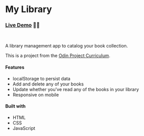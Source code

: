 # My Library

### [Live Demo](https://librarygd.netlify.app) 👨‍💻

<br>

A library management app to catalog your book collection.

This is a project from the [Odin Project Curriculum](https://www.theodinproject.com).

#### Features

- localStorage to persist data
- Add and delete any of your books
- Update whether you've read any of the books in your library
- Responsive on mobile

#### Built with

- HTML
- CSS
- JavaScript
